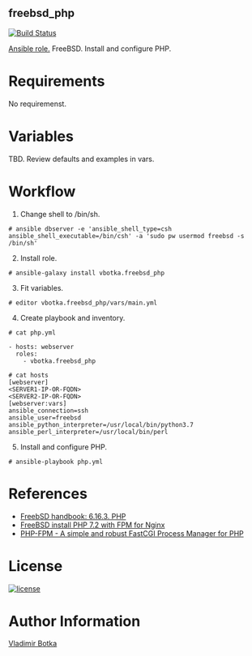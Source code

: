 ## freebsd_php

[![Build Status](https://travis-ci.org/vbotka/ansible-freebsd-php.svg?branch=master)](https://travis-ci.org/vbotka/ansible-freebsd-php)

[Ansible role.](https://galaxy.ansible.com/vbotka/freebsd_php/) FreeBSD. Install and configure PHP.


# Requirements

No requiremenst.


# Variables

TBD. Review defaults and examples in vars.


# Workflow

1) Change shell to /bin/sh.

```
# ansible dbserver -e 'ansible_shell_type=csh ansible_shell_executable=/bin/csh' -a 'sudo pw usermod freebsd -s /bin/sh'
```

2) Install role.

```
# ansible-galaxy install vbotka.freebsd_php
```

3) Fit variables.

```
# editor vbotka.freebsd_php/vars/main.yml
```

4) Create playbook and inventory.

```
# cat php.yml

- hosts: webserver
  roles:
    - vbotka.freebsd_php
```

```
# cat hosts
[webserver]
<SERVER1-IP-OR-FQDN>
<SERVER2-IP-OR-FQDN>
[webserver:vars]
ansible_connection=ssh
ansible_user=freebsd
ansible_python_interpreter=/usr/local/bin/python3.7
ansible_perl_interpreter=/usr/local/bin/perl
```

5) Install and configure PHP.

```
# ansible-playbook php.yml
```
		

# References

- [FreebSD handbook: 6.16.3. PHP](https://www.freebsd.org/doc/en/books/porters-handbook/using-php.html)
- [FreeBSD install PHP 7.2 with FPM for Nginx](https://www.cyberciti.biz/faq/freebsd-install-php-7-2-with-fpm-for-nginx/)
- [PHP-FPM - A simple and robust FastCGI Process Manager for PHP](https://php-fpm.org/)


# License

[![license](https://img.shields.io/badge/license-BSD-red.svg)](https://www.freebsd.org/doc/en/articles/bsdl-gpl/article.html)


# Author Information

[Vladimir Botka](https://botka.link)
